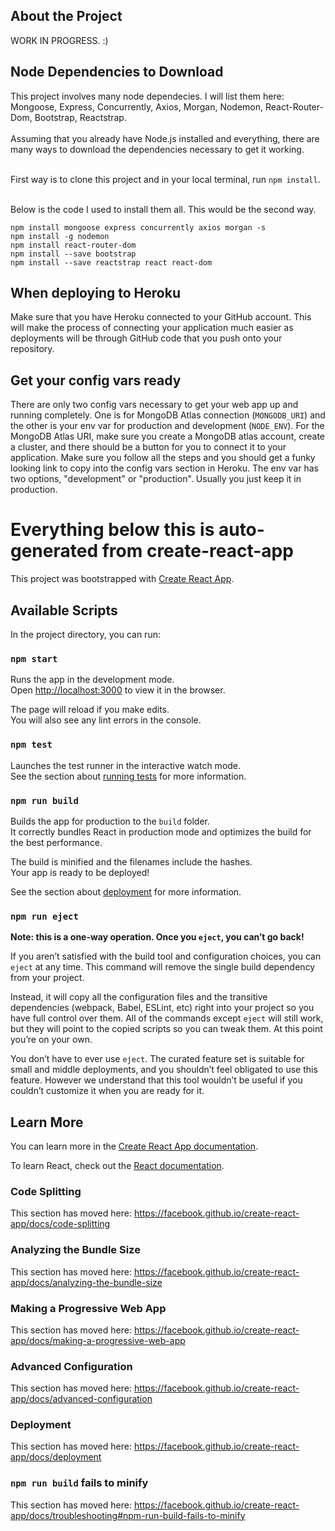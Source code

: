 ## About the Project

WORK IN PROGRESS. :)

## Node Dependencies to Download

This project involves many node dependecies. I will list them here: Mongoose, Express, Concurrently, Axios, Morgan, Nodemon, React-Router-Dom, Bootstrap, Reactstrap.<br /><br />
Assuming that you already have Node.js installed and everything, there are many ways to download the dependencies necessary to get it working. <br /><br />

First way is to clone this project and in your local terminal, run `npm install`. <br /><br />

Below is the code I used to install them all. This would be the second way.<br />

`npm install mongoose express concurrently axios morgan -s`<br />
`npm install -g nodemon`<br />
`npm install react-router-dom`<br />
`npm install --save bootstrap`<br />
`npm install --save reactstrap react react-dom`

## When deploying to Heroku

Make sure that you have Heroku connected to your GitHub account. This will make the process of connecting your application much easier as deployments will be through GitHub code that you push onto your repository.

## Get your config vars ready
There are only two config vars necessary to get your web app up and running completely. One is for MongoDB Atlas connection (`MONGODB_URI`) and the other is your env var for production and development (`NODE_ENV`). For the MongoDB Atlas URI, make sure you create a MongoDB atlas account, create a cluster, and there should be a button for you to connect it to your application. Make sure you follow all the steps and you should get a funky looking link to copy into the config vars section in Heroku. The env var has two options, "development" or "production". Usually you just keep it in production. 
<br />
# Everything below this is auto-generated from create-react-app
This project was bootstrapped with [Create React App](https://github.com/facebook/create-react-app).

## Available Scripts

In the project directory, you can run:

### `npm start`

Runs the app in the development mode.<br />
Open [http://localhost:3000](http://localhost:3000) to view it in the browser.

The page will reload if you make edits.<br />
You will also see any lint errors in the console.

### `npm test`

Launches the test runner in the interactive watch mode.<br />
See the section about [running tests](https://facebook.github.io/create-react-app/docs/running-tests) for more information.

### `npm run build`

Builds the app for production to the `build` folder.<br />
It correctly bundles React in production mode and optimizes the build for the best performance.

The build is minified and the filenames include the hashes.<br />
Your app is ready to be deployed!

See the section about [deployment](https://facebook.github.io/create-react-app/docs/deployment) for more information.

### `npm run eject`

**Note: this is a one-way operation. Once you `eject`, you can’t go back!**

If you aren’t satisfied with the build tool and configuration choices, you can `eject` at any time. This command will remove the single build dependency from your project.

Instead, it will copy all the configuration files and the transitive dependencies (webpack, Babel, ESLint, etc) right into your project so you have full control over them. All of the commands except `eject` will still work, but they will point to the copied scripts so you can tweak them. At this point you’re on your own.

You don’t have to ever use `eject`. The curated feature set is suitable for small and middle deployments, and you shouldn’t feel obligated to use this feature. However we understand that this tool wouldn’t be useful if you couldn’t customize it when you are ready for it.

## Learn More

You can learn more in the [Create React App documentation](https://facebook.github.io/create-react-app/docs/getting-started).

To learn React, check out the [React documentation](https://reactjs.org/).

### Code Splitting

This section has moved here: https://facebook.github.io/create-react-app/docs/code-splitting

### Analyzing the Bundle Size

This section has moved here: https://facebook.github.io/create-react-app/docs/analyzing-the-bundle-size

### Making a Progressive Web App

This section has moved here: https://facebook.github.io/create-react-app/docs/making-a-progressive-web-app

### Advanced Configuration

This section has moved here: https://facebook.github.io/create-react-app/docs/advanced-configuration

### Deployment

This section has moved here: https://facebook.github.io/create-react-app/docs/deployment

### `npm run build` fails to minify

This section has moved here: https://facebook.github.io/create-react-app/docs/troubleshooting#npm-run-build-fails-to-minify
